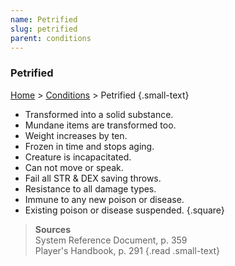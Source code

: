 ```yaml
---
name: Petrified
slug: petrified
parent: conditions
---
```

### Petrified
 [Home](dm-operations-center) > [Conditions](conditions) > Petrified {.small-text}

- Transformed into a solid substance.
- Mundane items are transformed too.
- Weight increases by ten.
- Frozen in time and stops aging.
- Creature is incapacitated.
- Can not move or speak.
- Fail all STR & DEX saving throws.
- Resistance to all damage types.
- Immune to any new poison or disease.
- Existing poison or disease suspended.
{.square}

> **Sources** <br/>
> System Reference Document, p. 359<br/>
> Player's Handbook, p. 291
{.read .small-text}

